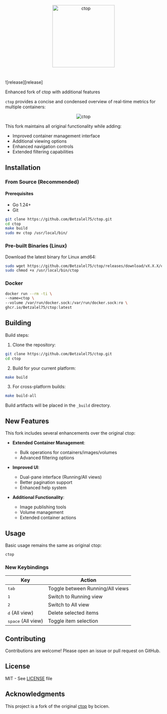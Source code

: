 <p align="center"><img width="200px" src="/_docs/img/logo.png" alt="ctop"/></p>

#

![release][release]

Enhanced fork of ctop with additional features

`ctop` provides a concise and condensed overview of real-time metrics for multiple containers:
<p align="center"><img src="_docs/img/grid.gif" alt="ctop"/></p>

This fork maintains all original functionality while adding:
- Improved container management interface
- Additional viewing options
- Enhanced navigation controls
- Extended filtering capabilities

## Installation

### From Source (Recommended)

#### Prerequisites
- Go 1.24+
- Git

```bash
git clone https://github.com/Betzalel75/ctop.git
cd ctop
make build
sudo mv ctop /usr/local/bin/
```

### Pre-built Binaries (Linux)

Download the latest binary for Linux amd64:

```bash
sudo wget https://github.com/Betzalel75/ctop/releases/download/vX.X.X/ctop-X.X.X-linux-amd64 -O /usr/local/bin/ctop
sudo chmod +x /usr/local/bin/ctop
```

### Docker

```bash
docker run --rm -ti \
--name=ctop \
--volume /var/run/docker.sock:/var/run/docker.sock:ro \
ghcr.io/Betzalel75/ctop:latest
```

## Building

Build steps:

1. Clone the repository:
```bash
git clone https://github.com/Betzalel75/ctop.git
cd ctop
```

2. Build for your current platform:
```bash
make build
```

3. For cross-platform builds:
```bash
make build-all
```

Build artifacts will be placed in the `_build` directory.

## New Features

This fork includes several enhancements over the original ctop:

- **Extended Container Management**:
  - Bulk operations for containers/images/volumes
  - Advanced filtering options

- **Improved UI**:
  - Dual-pane interface (Running/All views)
  - Better pagination support
  - Enhanced help system

- **Additional Functionality**:
  - Image publishing tools
  - Volume management
  - Extended container actions

## Usage

Basic usage remains the same as original ctop:

```bash
ctop
```

### New Keybindings

| Key | Action |
|-----|--------|
| <kbd>tab</kbd> | Toggle between Running/All views |
| <kbd>1</kbd> | Switch to Running view |
| <kbd>2</kbd> | Switch to All view |
| <kbd>d</kbd> (All view) | Delete selected items |
| <kbd>space</kbd> (All view) | Toggle item selection |

## Contributing

Contributions are welcome! Please open an issue or pull request on GitHub.

## License

MIT - See [LICENSE](LICENSE) file

## Acknowledgments

This project is a fork of the original [ctop](https://github.com/bcicen/ctop) by bcicen.

